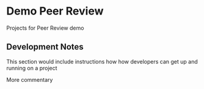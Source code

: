 # Demo Peer Review	
Projects for Peer Review demo

## Development Notes

This section would include instructions how how developers can get up and running on a project

More commentary
